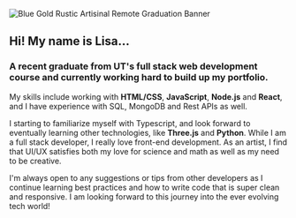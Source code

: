![Blue Gold Rustic Artisinal Remote Graduation Banner](https://user-images.githubusercontent.com/69644797/136615642-623f6a6f-64f3-4557-89f5-0aec2f8a7ab9.jpg)


## Hi! My name is Lisa...

### A recent graduate from UT's full stack web development course and currently working hard to build up my portfolio. 

My skills include working with **HTML/CSS**, **JavaScript**, **Node.js** and **React**, and I have experience with SQL, MongoDB and Rest APIs as well. 

I starting to familiarize myself with Typescript, and look forward to eventually learning other technologies, like **Three.js** and **Python**. While I am a full stack developer, I really love front-end development. As an artist, I find that UI/UX satisfies both my love for science and math as well as my need to be creative.

I'm always open to any suggestions or tips from other developers as I continue learning best practices and how to write code that is super clean and responsive. I am looking forward to this journey into the ever evolving tech world!

